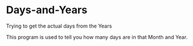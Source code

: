 # Days-and-Years
Trying to get the actual days from the Years 

This program is used to tell you how many days are in that Month and Year. 

